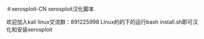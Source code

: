 ＃xerosploit-CN
xerosploit汉化脚本

欢迎加入kali linux交流群：891225998
Linux的的下的运行bash install.sh即可汉化和安装xerosploit
